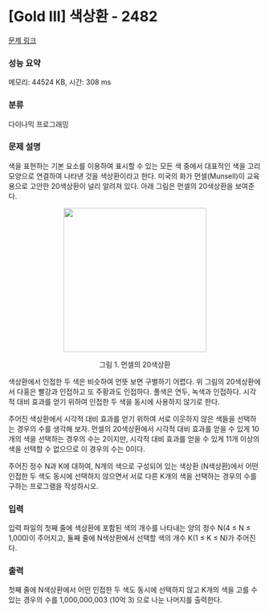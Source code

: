 # [Gold III] 색상환 - 2482 

[문제 링크](https://www.acmicpc.net/problem/2482) 

### 성능 요약

메모리: 44524 KB, 시간: 308 ms

### 분류

다이나믹 프로그래밍

### 문제 설명

<p>색을 표현하는 기본 요소를 이용하여 표시할 수 있는 모든 색 중에서 대표적인 색을 고리 모양으로 연결하여 나타낸 것을 색상환이라고 한다. 미국의 화가 먼셀(Munsell)이 교육용으로 고안한 20색상환이 널리 알려져 있다. 아래 그림은 먼셀의 20색상환을 보여준다.</p>

<p style="text-align: center;"><img alt="" src="" style="width: 284px; height: 287px;"></p>

<p style="text-align: center;">그림 1. 먼셀의 20색상환</p>

<p>색상환에서 인접한 두 색은 비슷하여 언뜻 보면 구별하기 어렵다. 위 그림의 20색상환에서 다홍은 빨강과 인접하고 또 주황과도 인접하다. 풀색은 연두, 녹색과 인접하다. 시각적 대비 효과를 얻기 위하여 인접한 두 색을 동시에 사용하지 않기로 한다.</p>

<p>주어진 색상환에서 시각적 대비 효과를 얻기 위하여 서로 이웃하지 않은 색들을 선택하는 경우의 수를 생각해 보자.  먼셀의 20색상환에서 시각적 대비 효과를 얻을 수 있게 10개의 색을 선택하는 경우의 수는 2이지만, 시각적 대비 효과를 얻을 수 있게 11개 이상의 색을 선택할 수 없으므로 이 경우의 수는 0이다.</p>

<p>주어진 정수 N과 K에 대하여, N개의 색으로 구성되어 있는 색상환 (N색상환)에서 어떤 인접한 두 색도 동시에 선택하지 않으면서 서로 다른 K개의 색을 선택하는 경우의 수를 구하는 프로그램을 작성하시오.</p>

### 입력 

 <p>입력 파일의 첫째 줄에 색상환에 포함된 색의 개수를 나타내는 양의 정수 N(4 ≤ N ≤ 1,000)이 주어지고, 둘째 줄에 N색상환에서 선택할 색의 개수 K(1 ≤ K ≤ N)가 주어진다. </p>

### 출력 

 <p>첫째 줄에 N색상환에서 어떤 인접한 두 색도 동시에 선택하지 않고 K개의 색을 고를 수 있는 경우의 수를 1,000,000,003 (10억 3) 으로 나눈 나머지를 출력한다.</p>

